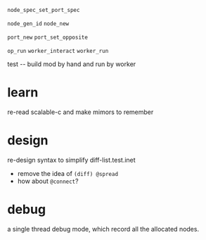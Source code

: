 `node_spec_set_port_spec`

`node_gen_id`
`node_new`

`port_new`
`port_set_opposite`

`op_run`
`worker_interact`
`worker_run`

test -- build mod by hand and run by worker

# learn

re-read scalable-c and make mimors to remember

# design

re-design syntax to simplify diff-list.test.inet

- remove the idea of `(diff) @spread`
- how about `@connect`?

# debug

a single thread debug mode, which record all the allocated nodes.
